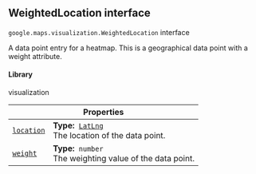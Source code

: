 
<devsite-heading text=" WeightedLocation interface" for="WeightedLocation" level="h2" link="" toc="" back-to-top=""><h2 id="WeightedLocation" is-upgraded="">WeightedLocation interface</h2></devsite-heading>
<p>
<code translate="no" dir="ltr"><span itemprop="path">google.maps.visualization</span>.<span itemprop="name">WeightedLocation</span></code>
interface
</p>
<p>A data point entry for a heatmap. This is a geographical data point with a weight attribute.</p>
<devsite-heading text="Library" for="library_2" level="h4" link=""><h4 is-upgraded="" id="library_2">Library</h4></devsite-heading>
<p>visualization</p>
<div class="devsite-table-wrapper"><table class="properties responsive" summary="interface WeightedLocation - Properties">
<thead>
<tr><th colspan="2">Properties</th>
</tr></thead>
<tbody>
<tr id="WeightedLocation.location">
<td itemprop="property"><code translate="no" dir="ltr"><a class="secret-link" href="#WeightedLocation.location"><span>location</span></a></code></td>
<td><div><strong>Type:</strong>&nbsp; <code translate="no" dir="ltr"><a href="LatLng.md">LatLng</a></code></div>
<div class="desc">The location of the data point.</div></td>
</tr>
<tr id="WeightedLocation.weight">
<td itemprop="property"><code translate="no" dir="ltr"><a class="secret-link" href="#WeightedLocation.weight"><span>weight</span></a></code></td>
<td><div><strong>Type:</strong>&nbsp; <code translate="no" dir="ltr">number</code></div>
<div class="desc">The weighting value of the data point.</div></td>
</tr>
</tbody>
</table></div>
